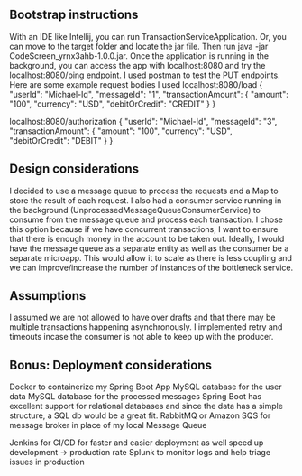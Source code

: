 ## Bootstrap instructions
With an IDE like Intellij, you can run TransactionServiceApplication. Or, you can move to the target folder and locate the jar file. Then run java -jar CodeScreen_yrnx3ahb-1.0.0.jar.
Once the application is running in the background, you can access the app with localhost:8080 and try the localhost:8080/ping endpoint. 
I used postman to test the PUT endpoints. Here are some example request bodies I used
localhost:8080/load
{
    "userId": "Michael-Id",
    "messageId": "1",
    "transactionAmount": {
        "amount": "100",
        "currency": "USD",
        "debitOrCredit": "CREDIT"
    }
}

localhost:8080/authorization
{
    "userId": "Michael-Id",
    "messageId": "3",
    "transactionAmount": {
        "amount": "100",
        "currency": "USD",
        "debitOrCredit": "DEBIT"
    }
}
## Design considerations
I decided to use a message queue to process the requests and a Map to store the result of each request. I also had a consumer service running in the background (UnprocessedMessageQueueConsumerService) to consume from the message queue and process each transaction.
I chose this option because if we have concurrent transactions, I want to ensure that there is enough money in the account to be taken out.
Ideally, I would have the message queue as a separate entity as well as the consumer be a separate microapp. This would allow it to scale as there is less coupling and we can improve/increase the number of instances of the bottleneck service. 

## Assumptions
I assumed we are not allowed to have over drafts and that there may be multiple transactions happening asynchronously. I implemented retry and timeouts incase the consumer is not able to keep up with the producer.

## Bonus: Deployment considerations
Docker to containerize my Spring Boot App
MySQL database for the user data
MySQL database for the processed messages
    Spring Boot has excellent support for relational databases and since the data has a simple structure, a SQL db would be a great fit.
RabbitMQ or Amazon SQS for message broker in place of my local Message Queue

Jenkins for CI/CD for faster and easier deployment as well speed up development -> production rate
Splunk to monitor logs and help triage issues in production
